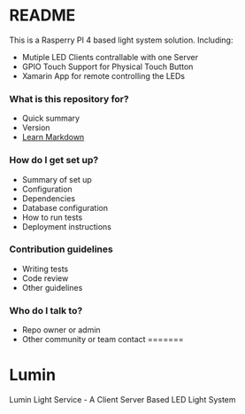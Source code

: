 # README #

This is a Rasperry PI 4 based light system solution. Including: 
* Mutiple LED Clients contrallable with one Server
* GPIO Touch Support for Physical Touch Button
* Xamarin App for remote controlling the LEDs

### What is this repository for? ###

* Quick summary
* Version
* [Learn Markdown](https://bitbucket.org/tutorials/markdowndemo)

### How do I get set up? ###

* Summary of set up
* Configuration
* Dependencies
* Database configuration
* How to run tests
* Deployment instructions

### Contribution guidelines ###

* Writing tests
* Code review
* Other guidelines

### Who do I talk to? ###

* Repo owner or admin
* Other community or team contact
=======
# Lumin
Lumin Light Service - A Client Server Based LED Light System
